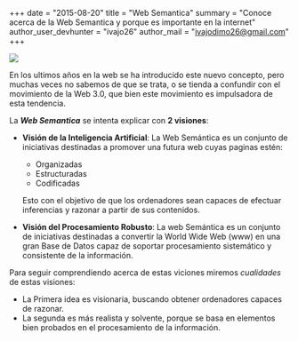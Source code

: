 +++
date = "2015-08-20"
title = "Web Semantica"
summary = "Conoce acerca de la Web Semantica y porque es importante en la internet"
author_user_devhunter = "ivajo26"
author_mail = "ivajodimo26@gmail.com"
+++

![](http://ivajodimo.co/resources/websemantica/websemantica_files/semantic-web.png)

En los ultimos años en la web se ha introducido este nuevo concepto, pero muchas veces no sabemos de que se trata, o se tienda a confundir con el movimiento de la Web 3.0, que bien este movimiento es impulsadora de esta tendencia.

La ***Web Semantica*** se intenta explicar con **2 visiones**:
- **Visión de la Inteligencia Artificial**: La Web Semántica es un conjunto de iniciativas destinadas a promover una futura web cuyas paginas estén:
  - Organizadas
  - Estructuradas
  - Codificadas

  Esto con el objetivo de que los ordenadores sean capaces de efectuar inferencias y razonar a partir de sus contenidos.

- **Visión del Procesamiento Robusto**: La web Semántica es un conjunto de iniciativas destinadas a convertir la World Wide Web (www) en una gran Base de Datos capaz de soportar procesamiento sistemático y consistente de la información.

Para seguir comprendiendo acerca de estas viciones miremos *cualidades* de estas visiones:
- La Primera idea es visionaria, buscando obtener ordenadores capaces de razonar.
- La segunda es más realista y solvente, porque se basa en elementos bien probados en el procesamiento de la información.
